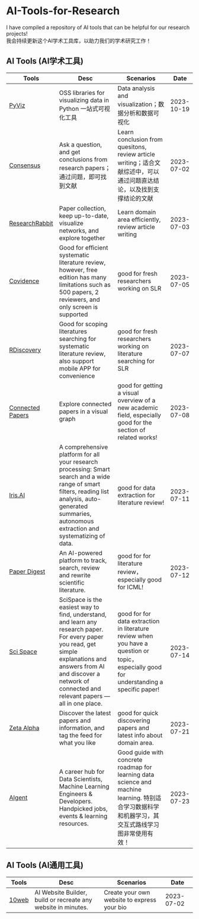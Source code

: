 # AI-Tools-for-Research
I have compiled a repository of AI tools that can be helpful for our research projects!  
我会持续更新这个AI学术工具库，以助力我们的学术研究工作！  

## AI Tools (AI学术工具)  
| Tools | Desc | Scenarios |Date|
|--|--|--|--|
| [PyViz](https://pyviz.org/tools.html) | OSS libraries for visualizing data in Python 一站式可视化工具 | Data analysis and visualization；数据分析和数据可视化 | 2023-10-19|
| [Consensus](https://consensus.app/search/) | Ask a question, and get conclusions from research papers；通过问题，即可找到文献 | Learn conclusion from quesitons, review article writing；适合文献综述中，可以通过问题直达结论，以及找到支撑结论的文献 | 2023-07-02|
| [ResearchRabbit](https://www.researchrabbit.ai/) | Paper collection, keep up-to-date, visualize networks, and explore together | Learn domain area efficiently, review article writing | 2023-07-03|
| [Covidence](https://www.covidence.org/) | Good for efficient systematic literature review, however, free edition has many limitations such as 500 papers, 2 reviewers, and only screen is supported | good for fresh researchers working on SLR | 2023-07-05|
| [RDiscovery](https://researcher.life/) | Good for scoping literatures searching for systematic literature review, also support mobile APP for convenience | good for fresh researchers working on literature searching for SLR | 2023-07-07|
| [Connected Papers](https://www.connectedpapers.com/) | Explore connected papers in a visual graph | good for getting a visual overview of a new academic field, especially good for the section of related works! | 2023-07-08|
| [Iris.AI](https://iris.ai/) | A comprehensive platform for all your research processing: Smart search and a wide range of smart filters, reading list analysis, auto-generated summaries, autonomous extraction and systematizing of data. | good for data extraction for literature review! | 2023-07-11|
| [Paper Digest](https://www.paperdigest.org/) | An AI-powered platform to track, search, review and rewrite scientific literature. | good for for literature review，especially good for ICML! | 2023-07-12|
| [Sci Space](https://typeset.io/) | SciSpace is the easiest way to find, understand, and learn any research paper. For every paper you read, get simple explanations and answers from AI and discover a network of connected and relevant papers — all in one place. | good for for data extraction in literature review when you have a question or topic，especially good for understanding a specific paper! | 2023-07-14|
| [Zeta Alpha](https://search.zeta-alpha.com/) | Discover the latest papers and information, and tag the feed for what you like | good for quick discovering papers and latest info about domain area.  | 2023-07-21|  
| [AIgent](https://aigents.co/) | A career hub for Data Scientists, Machine Learning Engineers & Developers. Handpicked jobs, events & learning resources. | Good guide with concrete roadmap for learning data science and machine learning. 特别适合学习数据科学和机器学习，其交互式路线学习图非常使用有效！  | 2023-07-23|  


## AI Tools (AI通用工具)  
| Tools | Desc | Scenarios |Date|
|--|--|--|--|
| [10web](https://10web.io/) | AI Website Builder, build or recreate any website in minutes. | Create your own website to express your bio | 2023-07-02|

